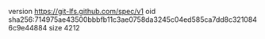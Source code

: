 version https://git-lfs.github.com/spec/v1
oid sha256:714975ae43500bbbfb11c3ae0758da3245c04ed585ca7dd8c3210846c9e44884
size 4212
